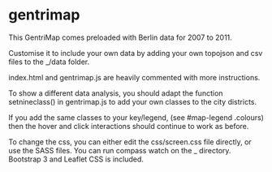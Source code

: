 gentrimap
=========

This GentriMap comes preloaded with Berlin data for 2007 to 2011.

Customise it to include your own data by adding your own topojson and csv files to the _/data folder.

index.html and gentrimap.js are heavily commented with more instructions.

To show a different data analysis, you should adapt the function setnineclass() in gentrimap.js to add your own classes to the city districts.

If you add the same classes to your key/legend, (see #map-legend .colours) then the hover and click interactions should continue to work as before.

To change the css, you can either edit the css/screen.css file directly, or use the SASS files. You can run compass watch on the _ directory. Bootstrap 3 and Leaflet CSS is included.
